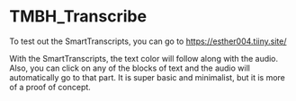 # TMBH_Transcribe

To test out the SmartTranscripts, you can go to https://esther004.tiiny.site/

With the SmartTranscripts, the text color will follow along with the audio. Also, you can click on any of the blocks of text and the audio will automatically go to that part. It is super basic and minimalist, but it is more of a proof of concept.
